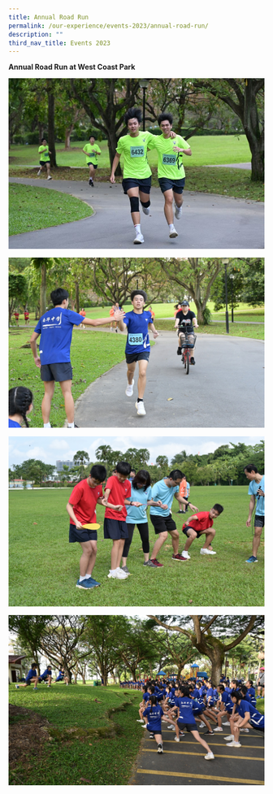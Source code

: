 ```yaml
---
title: Annual Road Run
permalink: /our-experience/events-2023/annual-road-run/
description: ""
third_nav_title: Events 2023
---
```


**Annual Road Run at West Coast Park**

![](/images/2023%20RR%201.jpg)

![](/images/2023%20RR%202.jpg)

![](/images/2023%20RR3.jpg)

![](/images/2023%20RR4.jpg)